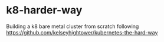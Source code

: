 # k8-harder-way

Building a k8 bare metal cluster from scratch following https://github.com/kelseyhightower/kubernetes-the-hard-way


